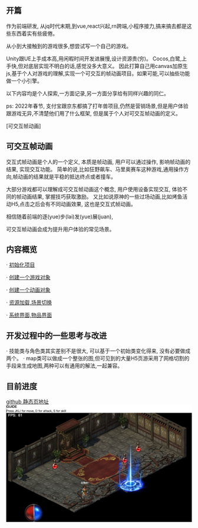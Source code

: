 ## 开篇

作为前端研发, 从jq时代末期,到vue,react兴起,rn跨端,小程序接力,搞来搞去都是这些东西着实有些疲倦。

从小到大接触到的游戏很多,想尝试写一个自己的游戏。

Unity跟UE上手成本高,用闲暇时间开发进展慢,设计资源贵(穷)。 Cocos,白鹭,上手快,但对底层实现不明白的话,感觉没多大意义。 因此打算自己用canvas加原生js,基于个人对游戏的理解,实现一个可交互的帧动画项目。如果可能,可以抽些功能做一个小引擎。

以下内容均是个人探索,一方面记录,另一方面分享给有同样兴趣的同仁。

ps: 2022年春节, 支付宝跟京东都搞了打年兽项目,仍然是营销场景,但是用户体验跟游戏无异,不清楚他们用了什么框架, 但是属于个人对可交互帧动画的定义。


  [可交互帧动画]
## 可交互帧动画

交互式帧动画是个人的一个定义, 本质是帧动画, 用户可以通过操作, 影响帧动画的结果, 实现交互功能。
简单的说,比如狂野飙车、马里奥赛车这种游戏,通用操作方向,帧动画的结果就是平稳的抵达终点或者撞车。

大部分游戏都可以理解成可交互帧动画这个概念, 用户使用设备实现交互, 体验不同的帧动画结果, 掌握技巧获取激励。
又比如说原神的一些过场动画,比如烤鱼活动H5,点击之后会有不同动画效果, 这也是交互式帧动画。

相信随着前端的逐(yue)步(lai)发(yue)展(juan),

可交互帧动画会成为提升用户体验的常见场景。

## 内容概览

· [初始化项目](/joaoBlog/game/0)

· [创建一个游戏对象](/joaoBlog/game/1)

· [创建一个动画对象](/joaoBlog/game/2)

· [资源加载,场景切换](/joaoBlog/game/3)

· [系统界面,物品界面](/joaoBlog/game/4)


## 开发过程中的一些思考与改进
· 技能类与角色类其实差别不是很大, 可以基于一个初始类变化得来, 没有必要做成两个。
· map类可以做成一个整张的图,但可见到的大量H5页游采用了网格切割的手段来生成地图,两种可以有通用的解法,一起兼容。

## 目前进度
[github 静态页地址](https://murongqimiao.github.io/joaoStudio/)
![demo](./0-1.png)
